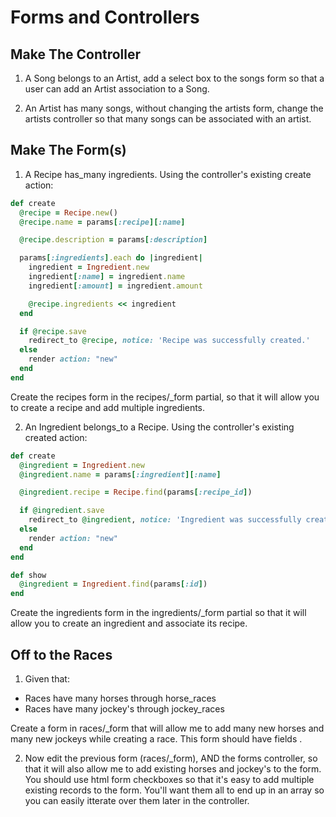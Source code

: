 # Forms and Controllers

## Make The Controller

1. A Song belongs to an Artist, add a select box to the songs form so that a user can add an Artist association to a Song.

2. An Artist has many songs, without changing the artists form, change the artists controller so that many songs can be associated with an artist.

## Make The Form(s)

1. A Recipe has_many ingredients. Using the controller's existing create action:

```ruby
def create
  @recipe = Recipe.new()
  @recipe.name = params[:recipe][:name]

  @recipe.description = params[:description]

  params[:ingredients].each do |ingredient|
    ingredient = Ingredient.new
    ingredient[:name] = ingredient.name
    ingredient[:amount] = ingredient.amount

    @recipe.ingredients << ingredient
  end

  if @recipe.save
    redirect_to @recipe, notice: 'Recipe was successfully created.'
  else
    render action: "new"
  end
end
```

Create the recipes form in the recipes/_form partial, so that it will allow you to create a recipe and add multiple ingredients.

2. An Ingredient belongs_to a Recipe. Using the controller's existing created action:

```ruby
def create
  @ingredient = Ingredient.new
  @ingredient.name = params[:ingredient][:name]

  @ingredient.recipe = Recipe.find(params[:recipe_id])

  if @ingredient.save
    redirect_to @ingredient, notice: 'Ingredient was successfully created.'
  else
    render action: "new"
  end
end

def show
  @ingredient = Ingredient.find(params[:id])
end
```

Create the ingredients form in the ingredients/_form partial so that it will allow you to create an ingredient and associate its recipe.


## Off to the Races

1) Given that: 
- Races have many horses through horse_races
- Races have many jockey's through jockey_races

Create a form in races/_form that will allow me to add many new horses and many new jockeys while creating a race. This form should have fields .

2) Now edit the previous form (races/_form), AND the forms controller, so that it will also allow me to add existing horses and jockey's to the form. You should use html form checkboxes so that it's easy to add multiple existing records to the form. You'll want them all to end up in an array so you can easily itterate over them later in the controller.

